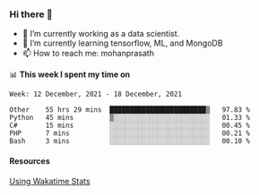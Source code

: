 ### Hi there 👋

- 🔭 I’m currently working as a data scientist.
- 🌱 I’m currently learning tensorflow, ML, and MongoDB
- 📫 How to reach me: mohanprasath

📊 **This week I spent my time on**
<!--START_SECTION:waka-->
```text
Week: 12 December, 2021 - 18 December, 2021

Other    55 hrs 29 mins  ████████████████████████▒   97.83 % 
Python   45 mins         ▒░░░░░░░░░░░░░░░░░░░░░░░░   01.33 % 
C#       15 mins         ░░░░░░░░░░░░░░░░░░░░░░░░░   00.45 % 
PHP      7 mins          ░░░░░░░░░░░░░░░░░░░░░░░░░   00.21 % 
Bash     3 mins          ░░░░░░░░░░░░░░░░░░░░░░░░░   00.10 % 
```
<!--END_SECTION:waka-->

#### Resources
[Using Wakatime Stats](https://github.com/marketplace/actions/waka-readme)
